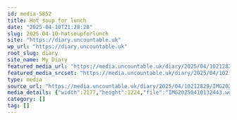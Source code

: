 ```yaml
---
id: media-5852
title: Hot soup for lunch
date: "2025-04-10T21:28:28"
slug: 2025-04-10-hotsoupforlunch
site: "https://diary.uncountable.uk"
wp_url: "https://diary.uncountable.uk"
root_slug: diary
site_name: My Diary
featured_media_url: "https://media.uncountable.uk/diary/2025/04/10212829/IMG20250410132443.webp"
featured_media_srcset: "https://media.uncountable.uk/diary/2025/04/10212829/IMG20250410132443-300x169.webp 300w, https://media.uncountable.uk/diary/2025/04/10212829/IMG20250410132443-1024x576.webp 1024w, https://media.uncountable.uk/diary/2025/04/10212829/IMG20250410132443-150x150.webp 150w, https://media.uncountable.uk/diary/2025/04/10212829/IMG20250410132443-640x360.webp 640w, https://media.uncountable.uk/diary/2025/04/10212829/IMG20250410132443.webp 2177w"
type: media
source_url: "https://media.uncountable.uk/diary/2025/04/10212829/IMG20250410132443.webp"
media_details: {"width":2177,"height":1224,"file":"IMG20250410132443.webp","filesize":194452,"sizes":{"medium":{"file":"IMG20250410132443-300x169.webp","width":300,"height":169,"filesize":24332,"mime_type":"image/webp","source_url":"https://media.uncountable.uk/diary/2025/04/10212829/IMG20250410132443-300x169.webp"},"large":{"file":"IMG20250410132443-1024x576.webp","width":1024,"height":576,"filesize":147212,"mime_type":"image/webp","source_url":"https://media.uncountable.uk/diary/2025/04/10212829/IMG20250410132443-1024x576.webp"},"thumbnail":{"file":"IMG20250410132443-150x150.webp","width":150,"height":150,"filesize":13406,"mime_type":"image/webp","source_url":"https://media.uncountable.uk/diary/2025/04/10212829/IMG20250410132443-150x150.webp"},"mobwidth":{"file":"IMG20250410132443-640x360.webp","width":640,"height":360,"filesize":74652,"mime_type":"image/webp","source_url":"https://media.uncountable.uk/diary/2025/04/10212829/IMG20250410132443-640x360.webp"},"full":{"file":"IMG20250410132443.webp","width":2177,"height":1224,"mime_type":"image/webp","source_url":"https://media.uncountable.uk/diary/2025/04/10212829/IMG20250410132443.webp"}},"image_meta":{"aperture":"0","credit":"","camera":"","caption":"","created_timestamp":"0","copyright":"","focal_length":"0","iso":"0","shutter_speed":"0","title":"","orientation":"0","keywords":[]}}
category: []
tag: []
---
```


